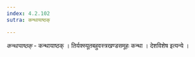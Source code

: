 ```yaml
---
index: 4.2.102
sutra: कन्थायाष्ठक्

---
```

_कन्थायाष्ठक्_ - कन्थायाष्ठक् । तिर्यक्स्यूतबहुवस्त्रखण्डसमूहः कन्था । देशविशेष इत्यन्ये ।